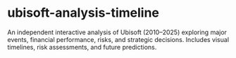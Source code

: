 # ubisoft-analysis-timeline
An independent interactive analysis of Ubisoft (2010–2025) exploring major events, financial performance, risks, and strategic decisions. Includes visual timelines, risk assessments, and future predictions.
